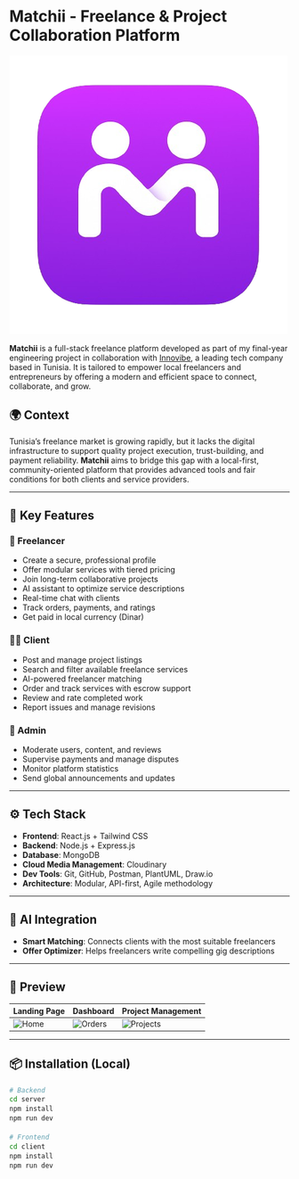 # Matchii - Freelance & Project Collaboration Platform
![logo](./screenshots/logo.png)


**Matchii** is a full-stack freelance platform developed as part of my final-year engineering project in collaboration with [Innovibe](https://innovibe.tn/), a leading tech company based in Tunisia. It is tailored to empower local freelancers and entrepreneurs by offering a modern and efficient space to connect, collaborate, and grow.

## 🌍 Context

Tunisia’s freelance market is growing rapidly, but it lacks the digital infrastructure to support quality project execution, trust-building, and payment reliability. **Matchii** aims to bridge this gap with a local-first, community-oriented platform that provides advanced tools and fair conditions for both clients and service providers.

---

## 🚀 Key Features

### 👤 Freelancer
- Create a secure, professional profile
- Offer modular services with tiered pricing
- Join long-term collaborative projects
- AI assistant to optimize service descriptions
- Real-time chat with clients
- Track orders, payments, and ratings
- Get paid in local currency (Dinar)

### 🧑‍💼 Client
- Post and manage project listings
- Search and filter available freelance services
- AI-powered freelancer matching
- Order and track services with escrow support
- Review and rate completed work
- Report issues and manage revisions

### 🔐 Admin
- Moderate users, content, and reviews
- Supervise payments and manage disputes
- Monitor platform statistics
- Send global announcements and updates

---

## ⚙️ Tech Stack

- **Frontend**: React.js + Tailwind CSS
- **Backend**: Node.js + Express.js
- **Database**: MongoDB
- **Cloud Media Management**: Cloudinary
- **Dev Tools**: Git, GitHub, Postman, PlantUML, Draw.io
- **Architecture**: Modular, API-first, Agile methodology

---

## 🧠 AI Integration

- **Smart Matching**: Connects clients with the most suitable freelancers
- **Offer Optimizer**: Helps freelancers write compelling gig descriptions

---

## 📸 Preview

| Landing Page | Dashboard | Project Management |
|--------------|-----------|--------------------|
| ![Home](./screenshots/home.png) | ![Orders](./screenshots/orders.png) | ![Projects](./screenshots/projects.png) |

---

## 📦 Installation (Local)

```bash
# Backend
cd server
npm install
npm run dev

# Frontend
cd client
npm install
npm run dev
